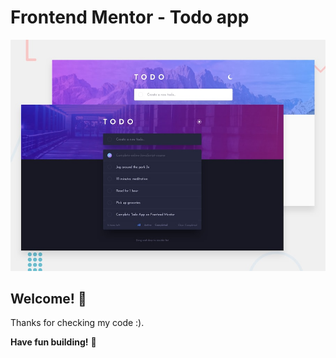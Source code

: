 # Frontend Mentor - Todo app

![Design preview for the Todo app coding challenge](./design/desktop-preview.jpg)

## Welcome! 👋

Thanks for checking my code :).

**Have fun building!** 🚀
